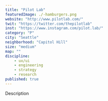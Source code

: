```yaml
---
title: "Pilot Lab"
featuredImage: ./-hamburgers.png
website: "http://www.pilotlab.com/"
twit: "https://twitter.com/thepilotlab"
inst: "https://www.instagram.com/pilot.lab/"
category: "P"
city: "Seattle"
neighborhood: "Capitol Hill"
size: "medium"
map: ""
discipline:
    - ux/ui
    - engineering
    - strategy
    - research
published: true
---
```


Description

